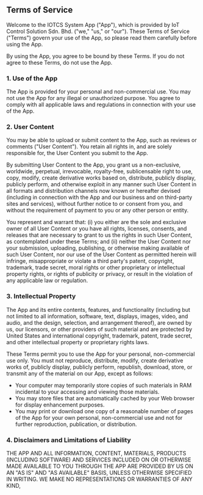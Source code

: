 Terms of Service
----------------

Welcome to the IOTCS System App ("App"), which is provided by IoT Control Solution Sdn. Bhd. ("we," "us," or "our"). These Terms of Service ("Terms") govern your use of the App, so please read them carefully before using the App.

By using the App, you agree to be bound by these Terms. If you do not agree to these Terms, do not use the App.

### 1. Use of the App

The App is provided for your personal and non-commercial use. You may not use the App for any illegal or unauthorized purpose. You agree to comply with all applicable laws and regulations in connection with your use of the App.

### 2. User Content

You may be able to upload or submit content to the App, such as reviews or comments ("User Content"). You retain all rights in, and are solely responsible for, the User Content you submit to the App.

By submitting User Content to the App, you grant us a non-exclusive, worldwide, perpetual, irrevocable, royalty-free, sublicensable right to use, copy, modify, create derivative works based on, distribute, publicly display, publicly perform, and otherwise exploit in any manner such User Content in all formats and distribution channels now known or hereafter devised (including in connection with the App and our business and on third-party sites and services), without further notice to or consent from you, and without the requirement of payment to you or any other person or entity.

You represent and warrant that: (i) you either are the sole and exclusive owner of all User Content or you have all rights, licenses, consents, and releases that are necessary to grant to us the rights in such User Content, as contemplated under these Terms; and (ii) neither the User Content nor your submission, uploading, publishing, or otherwise making available of such User Content, nor our use of the User Content as permitted herein will infringe, misappropriate or violate a third party's patent, copyright, trademark, trade secret, moral rights or other proprietary or intellectual property rights, or rights of publicity or privacy, or result in the violation of any applicable law or regulation.

### 3. Intellectual Property

The App and its entire contents, features, and functionality (including but not limited to all information, software, text, displays, images, video, and audio, and the design, selection, and arrangement thereof), are owned by us, our licensors, or other providers of such material and are protected by United States and international copyright, trademark, patent, trade secret, and other intellectual property or proprietary rights laws.

These Terms permit you to use the App for your personal, non-commercial use only. You must not reproduce, distribute, modify, create derivative works of, publicly display, publicly perform, republish, download, store, or transmit any of the material on our App, except as follows:

- Your computer may temporarily store copies of such materials in RAM incidental to your accessing and viewing those materials.
- You may store files that are automatically cached by your Web browser for display enhancement purposes.
- You may print or download one copy of a reasonable number of pages of the App for your own personal, non-commercial use and not for further reproduction, publication, or distribution.

### 4. Disclaimers and Limitations of Liability

THE APP AND ALL INFORMATION, CONTENT, MATERIALS, PRODUCTS (INCLUDING SOFTWARE) AND SERVICES INCLUDED ON OR OTHERWISE MADE AVAILABLE TO YOU THROUGH THE APP ARE PROVIDED BY US ON AN "AS IS" AND "AS AVAILABLE" BASIS, UNLESS OTHERWISE SPECIFIED IN WRITING. WE MAKE NO REPRESENTATIONS OR WARRANTIES OF ANY KIND,
